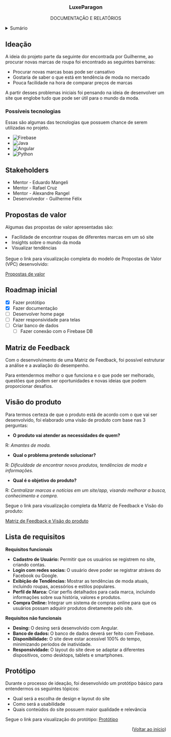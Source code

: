 <a name="readme-top"></a>

  <h3 align="center">LuxeParagon</h3>

  <p align="center">
    DOCUMENTAÇÃO E RELATÓRIOS
</div>

<!-- TABLE OF CONTENTS -->
<details>
  <summary>Sumário</summary>
  <ol>
    <li>
      <a href="#ideação">Ideação</a>
      <li><a href="#possíveis-tecnologias">Possíveis tecnologias</a></li>
    </li>
    <li>
      <a href="#stakeholders">Stakeholders</a>
    </li>
    <li><a href="#propostas-de-valor">Propostas de valor</a></li>
    <li><a href="#roadmap-inicial">Roadmap inicial</a></li>
    <li><a href="#matriz-de-feedback">Matriz de Feedback</a></li>
    <li><a href="#visão-do-produto">Visão do produto</a></li>
    <li><a href="#lista-de-requisitos">Lista de requisitos</a></li>
    <li><a href="#protótipo">Protótipo</a></li>
  </ol>
</details>

## Ideação

A ideia do projeto parte da seguinte dor encontrada por Guilherme, ao procurar novas marcas de roupa foi encontrado as seguintes barreiras:

<ul>
 <li>Procurar novas marcas boas pode ser cansativo  </li>

 <li>Gostaria de saber o que está em tendência de moda no mercado  </li>

 <li>Pouca facilidade na hora de comparar preços de marcas  </li>
</ul>

A partir desses problemas iniciais foi pensando na ideia de desenvolver um site que englobe tudo que pode ser útil para o mundo da moda.

### Possíveis tecnologias

Essas são algumas das tecnologias que possuem chance de serem utilizadas no projeto.

- ![Firebase](https://img.shields.io/badge/firebase-a08021?style=for-the-badge&logo=firebase&logoColor=ffcd34)
- ![Java](https://img.shields.io/badge/java-%23ED8B00.svg?style=for-the-badge&logo=openjdk&logoColor=white)
- ![Angular](https://img.shields.io/badge/angular-%23DD0031.svg?style=for-the-badge&logo=angular&logoColor=white)
- ![Python](https://img.shields.io/badge/python-3670A0?style=for-the-badge&logo=python&logoColor=ffdd54)

## Stakeholders

<ul>
<li>Mentor - Eduardo Mangeli</li>
<li>Mentor - Rafael Cruz</li>
<li>Mentor - Alexandre Rangel</li>
<li>Desenvolvedor - Guilherme Félix</li>
</ul>

## Propostas de valor

Algumas das propostas de valor apresentadas são:

</ul>
<li>Facilidade de encontrar roupas de diferentes marcas em um só site </li>

<li>Insights sobre o mundo da moda </li>

<li>Visualizar tendências </li>
</ul>
<br>
Segue o link para visualização completa do modelo de Propostas de Valor (VPC) desenvolvido:

<a href="https://miro.com/app/board/uXjVNk9OfuE=/">Propostas de valor</a>

## Roadmap inicial

- [x] Fazer protótipo
- [x] Fazer documentação
- [ ] Desenvolver home page
- [ ] Fazer responsividade para telas
- [ ] Criar banco de dados
  - [ ] Fazer conexão com o Firebase DB

## Matriz de Feedback

Com o desenvolvimento de uma Matriz de Feedback, foi possível estruturar a análise e a avaliação do desempenho.

Para entendermos melhor o que funciona e o que pode ser melhorado, questões que podem ser oportunidades e novas ideias que podem proporcionar desafios.

## Visão do produto

Para termos certeza de que o produto está de acordo com o que vai ser desenvolvido, foi elaborado uma visão de produto com base nas 3 perguntas:

- <strong>O produto vai atender as necessidades de quem? </strong>

R: <em>Amantes de moda.</em>

- <strong>Qual o problema pretende solucionar?</strong>

R: <em>Dificuldade de encontrar novos produtos, tendências de moda e informações.</em>

- <strong>Qual é o objetivo do produto?</strong>

R: <em>Centralizar marcas e notícias em um site/app, visando melhorar a busca, conhecimento e compra.</em>

Segue o link para visualização completa da Matriz de Feedback e Visão do produto:

<a href="https://miro.com/app/board/uXjVKXlO8ig=/">Matriz de Feedback e Visão do produto</a>

## Lista de requisitos

<strong>Requisitos funcionais</strong>

<ul>

<li> <strong>Cadastro de Usuário:</strong> Permitir que os usuários se registrem no site, criando contas.</li>
<li> <strong>Login com redes socias: </strong> O usuário deve poder se registrar atráves do Facebook ou Google.</li>
<li> <strong>Exibição de Tendências: </strong> Mostrar as tendências de moda atuais, incluindo roupas, acessórios e estilos populares.</li>
<li> <strong> Perfil de Marca: </strong> Criar perfis detalhados para cada marca, incluindo informações sobre sua história, valores e produtos.</li>
<li> <strong> Compra Online: </strong> Integrar um sistema de compras online para que os usuários possam adquirir produtos diretamente pelo site.</li>

</ul>

<strong>Requisitos não funcionais</strong>

<ul>
<li> <strong> Desing: </strong>O desing será desenvolvido com Angular.</li>
<li><strong> Banco de dados: </strong> O banco de dados deverá ser feito com Firebase.</li>
<li><strong> Disponibilidade: </strong> O site deve estar acessível 100% do tempo, minimizando períodos de inatividade.</li>
<li><strong> Responsividade: </strong> O layout do site deve se adaptar a diferentes dispositivos, como desktops, tablets e smartphones.</li>
</ul>

## Protótipo

Durante o processo de ideação, foi desenvolvido um protótipo básico para entendermos os seguintes tópicos:

<ul>
<li>Qual será a escolha de design e layout do site </li>

<li>Como será a usabilidade </li>

<li>Quais conteúdos do site possuem maior qualidade e relevância</li>

</ul>

Segue o link para visualização do protótipo:
<a href="https://shorturl.at/rPVX0">Protótipo</a>

<p align="right">(<a href="#readme-top">Voltar ao início</a>)</p>
